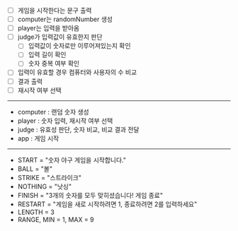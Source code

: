 - [ ] 게임을 시작한다는 문구 출력
- [ ] computer는 randomNumber 생성
- [ ] player는 입력을 받아옴
- [ ] judge가 입력값이 유효한지 판단
  - [ ] 입력값이 숫자로만 이루어져있는지 확인
  - [ ] 입력 길이 확인
  - [ ] 숫자 중복 여부 확인
- [ ] 입력이 유효할 경우 컴퓨터와 사용자의 수 비교
- [ ] 결과 출력
- [ ] 재시작 여부 선택
---
- computer : 랜덤 숫자 생성
- player : 숫자 입력, 재시작 여부 선택
- judge : 유효성 판단, 숫자 비교, 비교 결과 전달
- app : 게임 시작
---
- START = "숫자 야구 게임을 시작합니다."
- BALL = "볼"
- STRIKE = "스트라이크"
- NOTHING = "낫싱"
- FINISH = "3개의 숫자를 모두 맞히셨습니다! 게임 종료"
- RESTART = "게임을 새로 시작하려면 1, 종료하려면 2를 입력하세요"
- LENGTH = 3
- RANGE, MIN = 1, MAX = 9